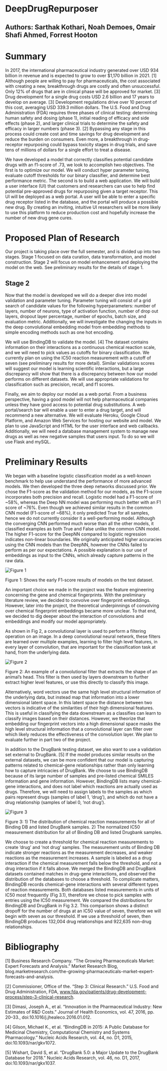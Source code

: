 # DeepDrugRepurposer

## Authors: Sarthak Kothari, Noah Demoes, Omair Shafi Ahmed, Forrest Hooton

# Summary

In 2017, the international pharmaceutical industry generated over USD 934 billion in revenue and is expected to grow to over $1,170 billion in 2021. [1] Although people are willing to pay for pharmaceuticals, the cost associated with creating a new, breakthrough drugs are costly and 
often unsuccessful. Only 12% of drugs that are in clinical phase will be approved for market. [3] 
Drug development for a single drug costs USD 2.6 billion and 17 years to develop on average. 
[3] Development regulations drive over 10 percent of this cost, averaging USD 339.3 million 
dollars. The U.S. Food and Drug Administration (FDA) requires three phases of clinical testing: 
determining human safety and dosing (phase 1), initial reading of efficacy and side effects 
(phase 2), and larger clinical trials to determine the safety and efficacy in larger numbers (phase 3). [2] Bypassing any stage in this process could create cost and time savings for drug 
development and reduce the burden on consumers. Even more, a breakthrough in 
drug-receptor repurposing could bypass toxicity stages in drug trials, and save tens of millions 
of dollars for a single effort to treat a disease. 

We have developed a model that correctly classifies potential candidate drugs with an f1-score 
of .73, we look to accomplish two objectives. The first is to optimize our model. We will conduct 
hyper parameter tuning, evaluate cutoff thresholds for our binary classifier, and determine best 
performance metric. The second is to build a web application. We will build a user interface (UI) 
that customers and researchers can use to help find potential pre-approved drugs for 
repurposing given a target receptor. This UI will be deployed as a web portal. A user will be 
able to enter a specific drug receptor listed in the database, and the portal will produce a 
possible new drug. By creating an inviting, intuitive UI researchers will be more likely to use this 
platform to reduce production cost and hopefully increase the number of new drug gene cures.





# Proposed Plan of Research 

Our project is taking place over the full semester, and is divided up into two stages. Stage 1 focused on data curation, data transformation, and model construction. Stage 2 will focus on model enhancement and deploying the model on the web. See preliminary results for the details of stage 1.

## Stage 2

Now that the model is developed we will do a deeper dive into model validation and parameter 
tuning. Parameter tuning will consist of a grid search of candidate values for the following 
hyperparameters: number of layers, number of neurons, type of activation function, number of 
drop out layers, dropout layer percentage, number of epochs, batch size, and evaluation metric. Additionally, we will investigate the changing the inputs in the deep convolutional embedding model from embedding methods to simple encoding methods such as one hot encoding. 

We will use BindingDB to validate the model. [4] The dataset contains information on their interactions as a continuous chemical reaction scale, and we will need to pick values as cutoffs for binary classification. We currently plan on using the IC50 reaction measurement with a cutoff of seven (see preliminary results for more detail). Similar validations scores will suggest our model is learning scientific interactions, but a large discrepancy will show that there is a discrepancy between how our model performs on different datasets. We will use appropriate validations for classification such as precision, recall, and f1 scores.

Finally, we aim to deploy our model as a web portal. From a business perspective, having a 
good model will not help pharmaceutical companies unless they have good access to potential 
drug substitutions. A web portal/search bar will enable a user to enter a drug target, and will 
recommend a new alternative. We will evaluate Heroku, Google Cloud Platform, and Amazon 
Web Services for hosting our website and model. We plan to use JavaScript and HTML for the 
user interface and web callbacks. Additionally, we will need a database management system to 
manage new drugs as well as new negative samples that users input. To do so we will use 
Flask and mySQL.


# Preliminary Results
We began with a baseline logistic classification model as a well-known benchmark to help use understand the performance of more advanced models. We then developed the three deep networks discussed prior. We chose the F1-score as the validation method for our models, as the F1-score incorporates both precision and recall. Logistic model had a F1-score of ~58%, whereas the Deep NN model was performing much better with an F1 score of ~76%. Even though we achieved similar results in the common CNN model (F1-score of ~68%), it only predicted True for all samples, hence we do not currently consider it a well-performing model. Although the converging CNN performed much worse than all the other models, it classified examples as both True and False unlike the common CNN model. The higher F1-score for the DeepNN compared to logistic regression indicates non-linear boundaries. We originally anticipated higher accuracies using the CNN models than the DeepNN, however the CNNs failed to perform as per our expectations. A possible explanation is our use of embeddings as input to the CNNs, which already capture patterns in the raw data.




![Figure 1](images/image1.PNG "image_tooltip")




Figure 1: Shows the early F1-score results of models on the test dataset.

An important choice we made in the project was the feature engineering concerning the gene and chemical fingerprints. With the preliminary literature review, we decided to convolve over fingerprint embeddings. However, later into the project, the theoretical underpinnings of convolving over chemical fingerprint embeddings became more unclear. To that end, we decided to dig deeper about the interaction of convolutions and embeddings and modify our model appropriately. 

As shown in Fig 2, a convolutional layer is used to perform a filtering operation on an image. In a deep convolutional neural network, these filters are learned over multiple examples, learning to filter high level features, in every layer of convolution, that are important for the classification task at hand, from the underlying data.


![Figure 2](images/Image2.PNG "Figure 2")

Figure 2: An example of a convolutional filter that extracts the shape of an animal’s head. This filter is then used by layers downstream to further extract higher level features, or use this directly to classify this image.

Alternatively, word vectors use the same high level structural information of the underlying data, but instead map that information into a lower dimensional latent space. In this latent space the distance between two vectors is indicative of the similarities of their high dimensional features. This is useful in classifying the data downstream as a classifies can learn to classify images based on their distances. However, we theorize that embedding our fingerprint vectors into a high dimensional space masks the high level structural information that a convolutional layer can filter over which likely reduces the effectiveness of the convolution layer. We plan to evaluate further in part two of the project. 

In addition to the DrugBank testing dataset, we also want to use a validation set external to DrugBank. [5] If the model produces similar results on the external datasets, we can be more confident that our model is capturing patterns related to chemical-gene relationships rather than only learning how to capture intricacies of DrugBank. We choose to use BindingDB because of its large number of samples and pre-listed chemical SMILES information and gene information. However, BindingDB lists many chemical-gene interactions, and does not label which reactions are actually used as drugs. Therefore, we will need to assign labels to the samples as which pairs represent drugs (samples of label 1, ‘drug’), and which do not have a drug relationship (samples of label 0, ‘not drug’). 


![Figure 3](images/Image3.PNG "Figure 3")

Figure 3: 1) The distribution of chemical reaction measurements for all of Binding DB and listed DrugBank samples. 2) The normalized IC50 measurement distribution for all of Binding DB  and listed Drugbank samples.

We choose to create a threshold for chemical reaction measurements to create ‘drug’ and ‘not drug’ samples. The measurement units of Binding DB indicate stronger reactions as the measurement decreases, and weaker reactions as the measurement increases. A sample is labeled as a drug interaction if the chemical measurement falls below the threshold, and not a drug interaction if it falls above. We merged the BindingDB and DrugBank datasets contained matches in drug-gene interactions, and observed the distribution of the databases to choose a threshold. To complicate matters, BindingDB records chemical-gene interactions with several different types of reaction measurements. Both databases listed measurements in units of IC50 most frequently (Fig 3.1), therefore we chose to pick samples with entries using the IC50 measurement. We compared the distributions for BindingDB and DrugBank in Fig 3.2. This comparison shows a distinct dropoff for the number of drugs at an IC50 value of seven, therefore we will begin with seven as our threshold. If we use a threshold of seven, then BindingDB produces 132,004 drug relationships and 922,635 non-drug relationships.

	



# Bibliography
[1] Business Research Company. “The Growing Pharmaceuticals Market: Expert Forecasts and Analysis.” Market Research Blog, blog.marketresearch.com/the-growing-pharmaceuticals-market-expert-forecasts-and-analysis.

[2] Commissioner, Office of the. “Step 3: Clinical Research.” U.S. Food and Drug Administration, FDA, www.fda.gov/patients/drug-development-process/step-3-clinical-research.

[3] Dimasi, Joseph A., et al. “Innovation in the Pharmaceutical Industry: New Estimates of R&D Costs.” Journal of Health Economics, vol. 47, 2016, pp. 20–33., doi:10.1016/j.jhealeco.2016.01.012.

[4] Gilson, Michael K., et al. “BindingDB in 2015: A Public Database for Medicinal Chemistry, Computational Chemistry and Systems Pharmacology.” Nucleic Acids Research, vol. 44, no. D1, 2015, doi:10.1093/nar/gkv1072.

[5] Wishart, David S, et al. “DrugBank 5.0: a Major Update to the DrugBank Database for 2018.” Nucleic Acids Research, vol. 46, no. D1, 2017, doi:10.1093/nar/gkx1037.
